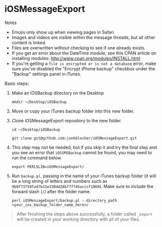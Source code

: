 iOSMessageExport
================

Notes

* Emojis only show up when viewing pages in Safari.
* Images and videos are visible within the message threads, but all other content is linked.
* Files are overwritten without checking to see if one already exists.
* If you get an error about the DateTime module, see this CPAN article on installing modules: http://www.cpan.org/modules/INSTALL.html
* If you're getting a `file is encrypted or is not a database` error, make sure you've disabled the "Encrypt iPhone backup" checkbox under the "Backup" settings panel in iTunes.

Basic steps:

1. Make an iOSBackup directory on the Desktop
    ```
    mkdir ~/Desktop/iOSBackup
    ```
1. Move or copy your iTunes backup folder into this new folder. 

1. Clone iOSMessageExport repository to the new folder.
    ```
    cd ~/Desktop/iOSBackup

    git clone git@github.com:junkblocker/iOSMessageExport.git
    ```

1. This step may not be needed, but if you skip it and try the final step and you see an error that `iOSSMSBackup` cannot be found, you may need to run the command below. 
    ```
    export PERL5LIB=iOSMessageExport/
    ```
1. Run `backup.pl`, passing in the name of your iTunes backup folder (it will be a long string of letters and numbers such as `9b9f73759fad7b31e330dd26bf7f745acccf1869`). Make sure to include the forward slash (`/`) after the folder name.
    ```
    perl iOSMessageExport/backup.pl --directory_path <your_ios_backup_folder_name_here>/
    ```
    

> After finishing the steps above successfully, a folder called `_export` will be created in your working directory with all of your files.
